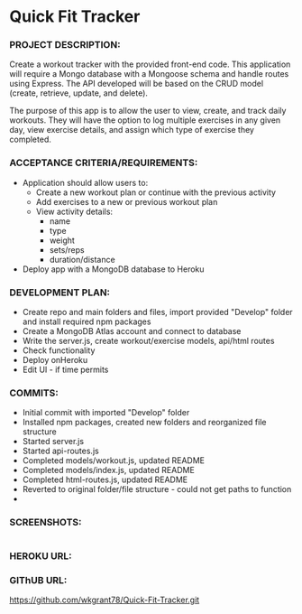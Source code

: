 # Quick Fit Tracker

### PROJECT DESCRIPTION:
Create a workout tracker with the provided front-end code. This application will require a Mongo database with a Mongoose schema and handle routes using Express. The API developed will be based on the CRUD model (create, retrieve, update, and delete).


The purpose of this app is to allow the user to view, create, and track daily workouts. They will have the option to log multiple exercises in any given day, view exercise details, and assign which type of exercise they completed.


### ACCEPTANCE CRITERIA/REQUIREMENTS:
* Application should allow users to:
    * Create a new workout plan or continue with the previous activity
    * Add exercises to a new or previous workout plan
    * View activity details:
        - name
        - type
        - weight
        - sets/reps
        - duration/distance
* Deploy app with a MongoDB database to Heroku


### DEVELOPMENT PLAN:
* Create repo and main folders and files, import provided "Develop" folder and install required npm packages
* Create a MongoDB Atlas account and connect to database
* Write the server.js, create workout/exercise models, api/html routes
* Check functionality
* Deploy onHeroku
* Edit UI - if time permits


### COMMITS:
* Initial commit with imported "Develop" folder
* Installed npm packages, created new folders and reorganized file structure
* Started server.js
* Started api-routes.js
* Completed models/workout.js, updated README
* Completed models/index.js, updated README
* Completed html-routes.js, updated README
* Reverted to original folder/file structure - could not get paths to function
* 



### SCREENSHOTS:

<img src="" alt="">


### HEROKU URL:


### GIThUB URL:

https://github.com/wkgrant78/Quick-Fit-Tracker.git